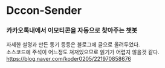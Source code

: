 # Dccon-Sender
### 카카오톡내에서 이모티콘을 자동으로 찾아주는 챗봇
자세한 설명과 만든 동기 등등은 블로그에 글으로 올려두었다.  
소스코드에 주석이 어느정도 쳐저있으므로 읽기가 어렵지 않을것 같다.  
https://blog.naver.com/koder0205/221970858676
